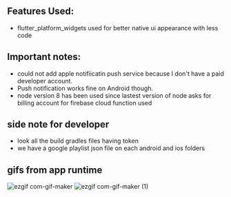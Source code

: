
## Features Used:
* flutter_platform_widgets used for better native ui appearance with less code

## Important notes:
* could not add apple notifiicatin push service because I don't have a paid developer account. 
* Push notification works fine on Android though.
* node version 8 has been used since lastest version of node asks for billing account for firebase cloud function used


## side note for developer
* look all the build gradles files having token
* we have a google playlist json file on each android and ios folders

## gifs from app runtime
![ezgif com-gif-maker](https://user-images.githubusercontent.com/36856709/93277207-65df4c80-f787-11ea-9a4b-f67b955906ba.gif)
![ezgif com-gif-maker (1)](https://user-images.githubusercontent.com/36856709/93277210-6972d380-f787-11ea-8a4b-0d04b96af3ad.gif)
